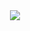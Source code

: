 
<div align="center">  
  <img  src="https://github-readme-streak-stats.herokuapp.com?user=dongyuanwai&theme=onedark&date_format=M%20j%5B%2C%20Y%5D" />
</div>
